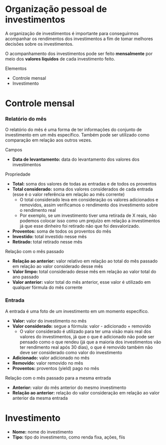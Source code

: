 # Organização pessoal de investimentos

A organização de investimentos é importante para conseguirmos acompanhar os rendimentos dos investimentos a fim de tomar melhores decisões sobre os investimentos.

O acompanhamento dos investimentos pode ser feito **mensalmente** por meio dos **valores líquidos** de cada investimento feito.

Elementos

- Controle mensal
- Investimento

# Controle mensal

### Relatório do mês

O relatório do mês é uma forma de ter informações do conjunto de investimento em um mês específico. Também pode ser utilizado como comparação em relação aos outros vezes.

Campos

- **Data de levantamento:** data do levantamento dos valores dos investimentos

Propriedade

- **Total:** soma dos valores de todas as entradas e de todos os proventos
- **Total considerado:** soma dos valores considerados de cada entrada (esse é o valor referência em relação ao mês corrente)
	- O total considerado leva em consideração os valores adicionados e removidos, assim verificamos o rendimento dos investimento sobre o rendimento real
	- Por exemplo, se um investimento tiver uma retirada de X reais, não podemos colocar isso como um prejuízo em relação a investimentos já que esse dinheiro foi retirado não que foi desvalorizado.
- **Proventos:** soma de todos os proventos do mês
- **Investido:** total investido nesse mês
- **Retirado:** total retirado nesse mês

Relação com o mês passado

- **Relação ao anterior:** valor relativo em relação ao total do mês passado em relação ao valor considerado desse mês
- **Valor limpo:** total considerado desse mês em relação ao valor total do ano passado
- **Valor anterior:** valor total do mês anterior, esse valor é utilizado em qualquer fórmula do mês corrente

### Entrada

A entrada é uma foto de um investimento em um momento específico.

- **Valor:** valor do investimento no mês
- **Valor considerado:** segue a fórmula: valor - adicionado + removido
	- O valor considerado é utilizado para ter uma visão mais real dos valores do investimentos, já que o que é adicionado não pode ser pensado como o que rendeu (já que a maioria dos investimentos vão ter rendimento real após 30 dias), o que é removido também não deve ser considerado como valor do investimento
- **Adicionado:** valor adicionado no mês
- **Removido:** valor removido no mês
- **Proventos:** proventos (yield) pago no mês

Relação com o mês passado para a mesma entrada

- **Anterior:** valor do mês anterior do mesmo investimento
- **Relação ao anterior:** relação do valor consideração em relação ao valor anterior da mesma entrada

# Investimento

- **Nome:** nome do investimento
- **Tipo:** tipo do investimento, como renda fixa, ações, fiis

